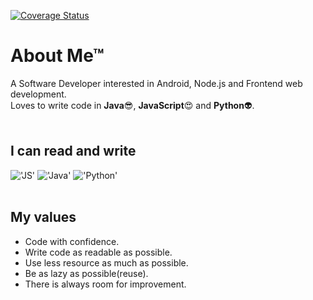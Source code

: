 [![Coverage Status](https://coveralls.io/repos/github/hallix/me/badge.svg?branch=master)](https://coveralls.io/github/hallix/me?branch=master)

# About Me&trade;
A Software Developer interested in Android, Node.js and Frontend web development.</br>
Loves to write code in **Java**:sunglasses:, **JavaScript**:heart_eyes: and **Python**:alien:.</br></br>
## I can read and write
!['JS'](https://upload.wikimedia.org/wikipedia/commons/thumb/9/99/Unofficial_JavaScript_logo_2.svg/240px-Unofficial_JavaScript_logo_2.svg.png)
!['Java'](https://mblayman.files.wordpress.com/2013/10/java-logo.jpg)
!['Python'](http://blog.klocwork.com/wp-content/uploads/2016/01/python-logo.png)
</br></br>
## My values
- Code with confidence.
- Write code as readable as possible.
- Use less resource as much as possible.
- Be as lazy as possible(reuse).
- There is always room for improvement.
